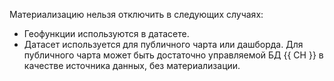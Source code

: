 
Материализацию нельзя отключить в следующих случаях:

* Геофункции используются в датасете.
* Датасет используется для публичного чарта или дашборда. Для публичного чарта может быть достаточно управляемой БД {{ CH }} в качестве источника данных, без материализации.

